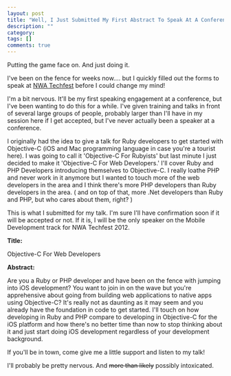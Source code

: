 ```yaml
---
layout: post
title: "Well, I Just Submitted My First Abstract To Speak At A Conference"
description: ""
category:
tags: []
comments: true
---
```


Putting the game face on. And just doing it.

I've been on the fence for weeks now…. but I quickly filled out the forms to speak at [NWA Techfest](http://techfests.com/NWA/2012/) before I could change my mind!

<!-- more -->
I'm a bit nervous. It'll be my first speaking engagement at a conference, but I've been wanting to do this for a while. I've given training and talks in front of several large groups of people, probably larger than I'll have in my session here if I get accepted, but I've never actually been a speaker at a conference.

I originally had the idea to give a talk for Ruby developers to get started with Objective-C (iOS and Mac programming language in case you're a tourist here). I was going to call it 'Objective-C For Rubyists' but last minute I just decided to make it 'Objective-C For Web Developers.' I'll cover Ruby and PHP Developers introducing themselves to Objective-C. I really loathe PHP and never work in it anymore but I wanted to touch more of the web developers in the area and I think there's more PHP developers than Ruby developers in the area. ( and on top of that, more .Net developers than Ruby and PHP, but who cares about them, right? )

This is what I submitted for my talk. I'm sure I'll have confirmation soon if it will be accepted or not. If it is, I will be the only speaker on the Mobile Development track for NWA Techfest 2012.


**Title:**

Objective-C For Web Developers

**Abstract:**

Are you a Ruby or PHP developer and have been on the fence with jumping into iOS development? You want to join in on the wave but you're apprehensive about going from building web applications to native apps using Objective-C? It's really not as daunting as it may seem and you already have the foundation in code to get started. I'll touch on how developing in Ruby and PHP compare to developing in Objective-C for the iOS platform and how there's no better time than now to stop thinking about it and just start doing iOS development regardless of your development background.

If you'll be in town, come give me a little support and listen to my talk!

I'll probably be pretty nervous. And <del>more than likely</del> possibly intoxicated.
